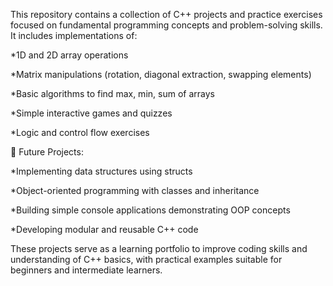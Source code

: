This repository contains a collection of C++ projects and practice exercises focused on fundamental programming concepts and problem-solving skills. It includes implementations of:

*1D and 2D array operations

*Matrix manipulations (rotation, diagonal extraction, swapping elements)

*Basic algorithms to find max, min, sum of arrays

*Simple interactive games and quizzes

*Logic and control flow exercises

🔮 Future Projects:

*Implementing data structures using structs

*Object-oriented programming with classes and inheritance

*Building simple console applications demonstrating OOP concepts

*Developing modular and reusable C++ code

These projects serve as a learning portfolio to improve coding skills and understanding of C++ basics, with practical examples suitable for beginners and intermediate learners.
